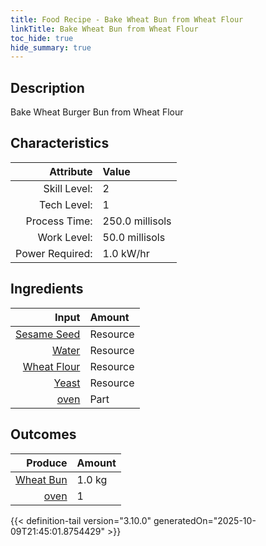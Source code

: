 ```yaml
---
title: Food Recipe - Bake Wheat Bun from Wheat Flour
linkTitle: Bake Wheat Bun from Wheat Flour
toc_hide: true
hide_summary: true
---
```

<!-- This is generated by the MarsSim HelpGenertor, do not edit. -->

## Description
Bake Wheat Burger Bun from Wheat Flour 

## Characteristics

| Attribute      | Value |
|--------:|:------|
|Skill Level:|2|
|Tech Level:|1|
|Process Time:|250.0 millisols|
|Work Level:|50.0 millisols|
|Power Required:|1.0 kW/hr|

## Ingredients

| Input      | Amount |
|--------:|:------|
|[Sesame Seed](/docs/definitions/resource/sesame-seed)|Resource|0.05 kg|
|[Water](/docs/definitions/resource/water)|Resource|1.0 kg|
|[Wheat Flour](/docs/definitions/resource/wheat-flour)|Resource|0.95 kg|
|[Yeast](/docs/definitions/resource/yeast)|Resource|0.01 kg|
|[oven](/docs/definitions/part/oven)|Part|1|

## Outcomes


| Produce      | Amount |
|--------:|:------|
|[Wheat Bun](/docs/definitions/resource/wheat-bun)|1.0 kg|
|[oven](/docs/definitions/part/oven)|1|



{{< definition-tail version="3.10.0" generatedOn="2025-10-09T21:45:01.8754429" >}}




